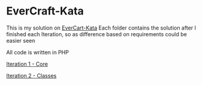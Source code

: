 # EverCraft-Kata

This is my solution on [EverCart-Kata](https://github.com/PuttingTheDnDInTDD/EverCraft-Kata)
Each folder contains the solution after I finished each Iteration, so as difference based on requirements could be easier seen

All code is written in PHP

[Iteration 1 - Core](Iteration1/)

[Iteration 2 - Classes](Iteration2/)
